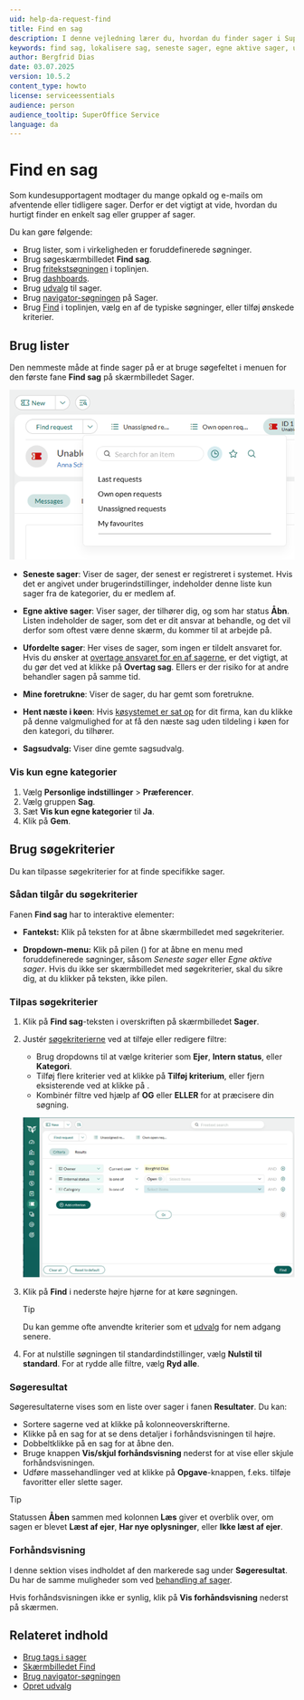 ```yaml
---
uid: help-da-request-find
title: Find en sag
description: I denne vejledning lærer du, hvordan du finder sager i SuperOffice.
keywords: find sag, lokalisere sag, seneste sager, egne aktive sager, ufordelte sager, vis kun egne kategorier, søg, finde, sag
author: Bergfrid Dias
date: 03.07.2025
version: 10.5.2
content_type: howto
license: serviceessentials
audience: person
audience_tooltip: SuperOffice Service
language: da
---
```


# Find en sag

Som kundesupportagent modtager du mange opkald og e-mails om afventende eller tidligere sager. Derfor er det vigtigt at vide, hvordan du hurtigt finder en enkelt sag eller grupper af sager.

Du kan gøre følgende:

* Brug lister, som i virkeligheden er foruddefinerede søgninger.
* Brug søgeskærmbilledet **Find sag**.
* Brug [fritekstsøgningen][12] i toplinjen.
* Brug [dashboards][18].
* Brug [udvalg][10] til sager.
* Brug [navigator-søgningen][19] på Sager.
* Brug [Find][11] i toplinjen, vælg en af de typiske søgninger, eller tilføj ønskede kriterier.

## <a id="list"></a>Brug lister

Den nemmeste måde at finde sager på er at bruge søgefeltet i menuen for den første fane **Find sag** på skærmbilledet Sager.

![Søgning efter sager -screenshot][img3]

* **Seneste sager**: Viser de sager, der senest er registreret i systemet. Hvis det er angivet under brugerindstillinger, indeholder denne liste kun sager fra de kategorier, du er medlem af.

* **Egne aktive sager**: Viser sager, der tilhører dig, og som har status **Åbn**. Listen indeholder de sager, som det er dit ansvar at behandle, og det vil derfor som oftest være denne skærm, du kommer til at arbejde på.

* **Ufordelte sager**: Her vises de sager, som ingen er tildelt ansvaret for. Hvis du ønsker at [overtage ansvaret for en af sagerne][6], er det vigtigt, at du gør det ved at klikke på **Overtag sag**. Ellers er der risiko for at andre behandler sagen på samme tid.

* **Mine foretrukne**: Viser de sager, du har gemt som foretrukne.

* **Hent næste i køen**: Hvis [køsystemet er sat op][9] for dit firma, kan du klikke på denne valgmulighed for at få den næste sag uden tildeling i køen for den kategori, du tilhører.

* **Sagsudvalg:** Viser dine gemte sagsudvalg.

### Vis kun egne kategorier

1. Vælg <i class="ph ph-user-circle" aria-hidden="true"></i> **Personlige indstillinger** > **Præferencer**.
1. Vælg gruppen **Sag**.
1. Sæt **Vis kun egne kategorier** til **Ja**.
1. Klik på **Gem**.

## Brug søgekriterier

Du kan tilpasse søgekriterier for at finde specifikke sager.

### Sådan tilgår du søgekriterier

Fanen **Find sag** har to interaktive elementer:

* **Fantekst:** Klik på teksten for at åbne skærmbilledet med søgekriterier.

* **Dropdown-menu:** Klik på pilen (<i class="ph ph-caret-down" aria-label="Dropdown icon"></i>) for at åbne en menu med foruddefinerede søgninger, såsom *Seneste sager* eller *Egne aktive sager*.
Hvis du ikke ser skærmbilledet med søgekriterier, skal du sikre dig, at du klikker på teksten, ikke pilen.

### Tilpas søgekriterier

1. Klik på **Find sag**-teksten i overskriften på skærmbilledet **Sager**.

1. Justér [søgekriterierne][14] ved at tilføje eller redigere filtre:

   * Brug dropdowns til at vælge kriterier som **Ejer**, **Intern status**, eller **Kategori**.
   * Tilføj flere kriterier ved at klikke på **Tilføj kriterium**, eller fjern eksisterende ved at klikke på <i class="ph ph-x" aria-label="Fjern kriterium"></i>.
   * Kombinér filtre ved hjælp af **OG** eller **ELLER** for at præcisere din søgning.

   ![Søgning efter sager -screenshot][img2]

1. Klik på **Find** i nederste højre hjørne for at køre søgningen.

    > [!TIP]
    > Du kan gemme ofte anvendte kriterier som et [udvalg][13] for nem adgang senere.

1. For at nulstille søgningen til standardindstillinger, vælg **Nulstil til standard**. For at rydde alle filtre, vælg **Ryd alle**.

### <a id="result"></a>Søgeresultat

Søgeresultaterne vises som en liste over sager i fanen **Resultater**. Du kan:

* Sortere sagerne ved at klikke på kolonneoverskrifterne.
* Klikke på en sag for at se dens detaljer i forhåndsvisningen til højre.
* Dobbeltklikke på en sag for at åbne den.
* Bruge knappen **Vis/skjul forhåndsvisning** nederst for at vise eller skjule forhåndsvisningen.
* Udføre massehandlinger ved at klikke på <i class="ph ph-list" aria-hidden="true"></i> **Opgave**-knappen, f.eks. tilføje favoritter eller slette sager.

> [!TIP]
> Statussen **Åben** sammen med kolonnen **Læs** giver et overblik over, om sagen er blevet **Læst af ejer**, **Har nye oplysninger**, eller **Ikke læst af ejer**.

### <a id="preview"></a>Forhåndsvisning

I denne sektion vises indholdet af den markerede sag under **Søgeresultat**. Du har de samme muligheder som ved [behandling af sager][6].

Hvis forhåndsvisningen ikke er synlig, klik på **Vis forhåndsvisning** nederst på skærmen.

## Relateret indhold

* [Brug tags i sager][1]
* [Skærmbilledet Find][11]
* [Brug navigator-søgningen][19]
* [Opret udvalg][13]

<!-- Referenced links -->
[1]: tags.md
[6]: accept.md
[9]: ../admin/next-in-queue.md
[10]: ../../search-options/selection/learn/index.md
[11]: ../../search-options/learn/find-screen.md
[12]: ../../search-options/learn/freetext-search.md
[13]: ../../search-options/selection/learn/create.md
[14]: ../../search-options/learn/search-criteria.md
[18]: ../../dashboard/learn/index.md
[19]: ../../learn/getting-started/main-screen/navigator.md#navigator

<!-- Referenced images -->
[img2]: ../../../media/loc/en/request/find-request-criteria.png
[img3]: ../../../media/loc/en/request/find-request-dropdown.png
